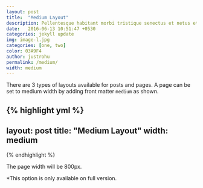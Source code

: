 ```yaml
---
layout: post
title:  "Medium Layout"
description: Pellentesque habitant morbi tristique senectus et netus et malesuada fames ac turpis egestas. Duis vehicula tincidunt lacus nec fringilla. Morbi molestie fringilla laoreet. Vestibulum venenatis ante in imperdiet venenatis. 
date:   2016-06-13 10:51:47 +0530
categories: jekyll update
img: image-l.jpg
categories: [one, two]
color: 03A9F4
author: justrohu
permalink: /medium/
width: medium
---
```

There are 3 types of layouts available for posts and pages. A page can be set to medium width by adding front matter ``medium`` as shown.

{% highlight yml %}
---
layout: post
title:  "Medium Layout"
width: medium
---
{% endhighlight %}

The page width will be 800px.

*This option is only available on full version.